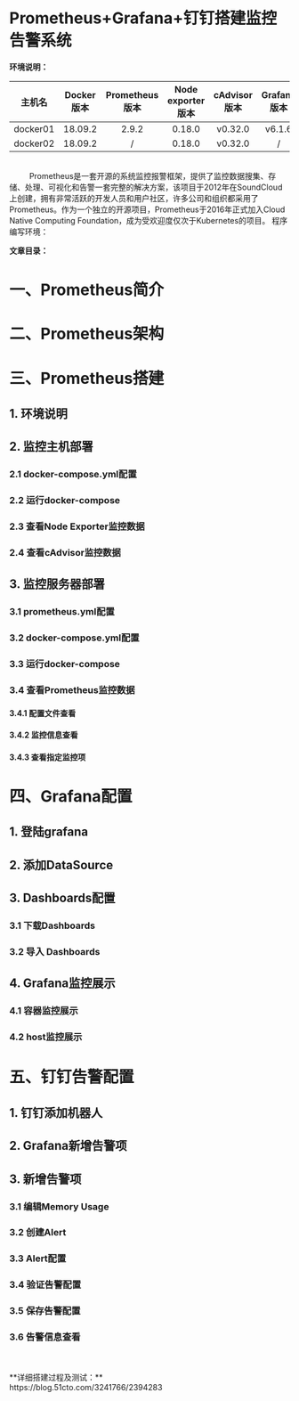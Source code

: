 # Prometheus+Grafana+钉钉搭建监控告警系统
**环境说明：**

 
| 主机名 | Docker版本 | Prometheus版本 | Node exporter版本  | cAdvisor版本 | Grafana版本 | ip地址 |
|:------:   |:------:|:------:|:------:|:------:|:------:|:------:|
| docker01 | 18.09.2 | 2.9.2 | 0.18.0 | v0.32.0 | v6.1.6 | 172.27.9.71 |
| docker02 | 18.09.2 | / | 0.18.0 | v0.32.0 | /| 172.27.9.75 |


<br>
 &emsp;  &emsp; Prometheus是一套开源的系统监控报警框架，提供了监控数据搜集、存储、处理、可视化和告警一套完整的解决方案，该项目于2012年在SoundCloud上创建，拥有非常活跃的开发人员和用户社区，许多公司和组织都采用了Prometheus。作为一个独立的开源项目，Prometheus于2016年正式加入Cloud Native Computing Foundation，成为受欢迎度仅次于Kubernetes的项目。
程序编写环境：

**文章目录：**
# 一、Prometheus简介
# 二、Prometheus架构
# 三、Prometheus搭建
## 1. 环境说明
## 2. 监控主机部署 
### 2.1 docker-compose.yml配置
### 2.2 运行docker-compose
### 2.3 查看Node Exporter监控数据
### 2.4 查看cAdvisor监控数据
## 3. 监控服务器部署
### 3.1 prometheus.yml配置
### 3.2 docker-compose.yml配置
### 3.3 运行docker-compose
### 3.4 查看Prometheus监控数据
#### 3.4.1 配置文件查看
#### 3.4.2 监控信息查看
#### 3.4.3 查看指定监控项
# 四、Grafana配置 
## 1. 登陆grafana
## 2. 添加DataSource
## 3. Dashboards配置
### 3.1 下载Dashboards
### 3.2 导入 Dashboards
## 4. Grafana监控展示
### 4.1 容器监控展示
### 4.2 host监控展示
# 五、钉钉告警配置
## 1. 钉钉添加机器人
## 2. Grafana新增告警项
## 3. 新增告警项
### 3.1 编辑Memory Usage
### 3.2 创建Alert
### 3.3 Alert配置
### 3.4 验证告警配置
### 3.5 保存告警配置
### 3.6 告警信息查看

<br>
<br>
**详细搭建过程及测试：**
<br>
https://blog.51cto.com/3241766/2394283
